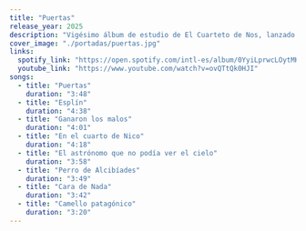 ```yaml
---
title: "Puertas"
release_year: 2025
description: "Vigésimo álbum de estudio de El Cuarteto de Nos, lanzado el 22 de mayo de 2025 bajo el sello Porfiado Records. Este disco conceptual presenta ocho canciones que se conectan a través de metáforas surrealistas, llevando al oyente por un viaje introspectivo y filosófico. El álbum destaca por su diversidad sonora, que abarca desde funk y rock garage hasta arreglos de cuerdas melancólicos."
cover_image: "./portadas/puertas.jpg"
links:
  spotify_link: "https://open.spotify.com/intl-es/album/0YyiLprwcLOytMKd4ES5tq"
  youtube_link: "https://www.youtube.com/watch?v=ovQTtQk0HJI"
songs:
  - title: "Puertas"
    duration: "3:48"
  - title: "Esplín"
    duration: "4:38"
  - title: "Ganaron los malos"
    duration: "4:01"
  - title: "En el cuarto de Nico"
    duration: "4:18"
  - title: "El astrónomo que no podía ver el cielo"
    duration: "3:58"
  - title: "Perro de Alcibíades"
    duration: "3:49"
  - title: "Cara de Nada"
    duration: "3:42"
  - title: "Camello patagónico"
    duration: "3:20"
---
```

